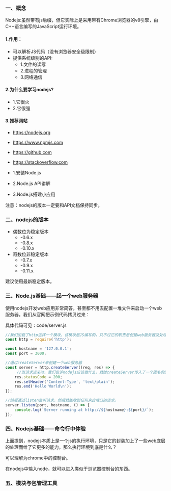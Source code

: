 ### 一、概念

Nodejs:虽然带有js后缀，但它实际上是采用带有Chrome浏览器的v8引擎，由C++语言编写的JavaScript运行环境。

#### 1.作用：

+ 可以解析JS代码（没有浏览器安全级限制）
+ 提供系统级别的API:
    + 1.文件的读写
    + 2.进程的管理
    + 3.网络通信

#### 2.为什么要学习nodejs?

+ 1.它很火
+ 2.它很强

#### 3.推荐网站

+ https://nodejs.org
+ https://www.npmjs.com
+ https://github.com
+ https://stackoverflow.com

+ 1.安装Node.js
+ 2.Node.js API讲解
+ 3.Node.js搭建小应用

注意：nodejs的版本一定要和API文档保持同步。

### 二、nodejs的版本

+ 偶数位为稳定版本
    + -0.6.x
    + -0.8.x
    + -0.10.x
+ 奇数位非稳定版本
    + -0.7.x
    + -0.9.x
    + -0.11.x

建议使用最新稳定版本。

### 三、Node.js基础——起一个web服务器

使用nodejs开发web应用非常简答，甚至都不用去配置一堆文件来启动一个web服务器。我们从官网把示例代码拷贝过来：

具体代码可见：code/server.js

```javascript
//我们加载了http这样一个模块，该模块是JS编写的，只不过它的职责是创建web服务器及处理http相关的任务等等。
const http = require('http');  

const hostname = '127.0.0.1';
const port = 3000;

//通过createServer来创建一个web服务器
const server = http.createServer((req, res) => {
     //当请求进来时，我们告诉nodejs应该做什么，就给createServer传入了一个匿名的回调函数。
    res.statusCode = 200;
    res.setHeader('Content-Type', 'text/plain');
    res.end('Hello World\n');
});

//然后通过listen监听请求，然后就能收到任何来自端口的请求。
server.listen(port, hostname, () => {
    console.log(`Server running at http://${hostname}:${port}/`);
});
```

### 四、Nodejs基础——命令行中体验

上面提到，nodejs本质上是一个js的执行环境，只是它的封装加上了一些web底层的处理而给了它更多的能力，那么执行环境到底是什么？

可以理解为chrome中的控制台。

在nodejs中输入node，就可以进入类似于浏览器控制台的东西。

### 五、模块与包管理工具
